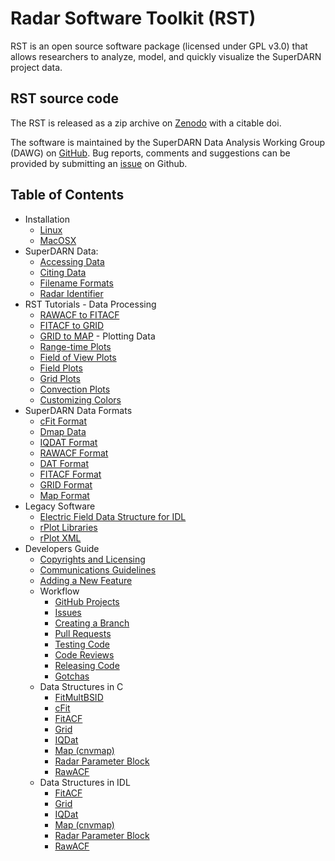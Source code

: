 <!--
(C) copyright 2019 SuperDARN Canada, University of Saskatchewan
author: Marina Schmidt, SuperDARN Canada
-->
# Radar Software Toolkit (RST)

RST is an open source software package (licensed under GPL v3.0) that allows
researchers to analyze, model, and quickly visualize the SuperDARN project data.

## RST source code 

The RST is released as a zip archive on [Zenodo](https://doi.org/10.5281/zenodo.801458) with a citable doi. 

The software is maintained by the SuperDARN Data Analysis Working Group (DAWG)
on [GitHub](https://github.com/SuperDARN/rst). Bug reports, comments and
suggestions can be provided by submitting an
[issue](https://github.com/SuperDARN/rst/issues) on Github.

## Table of Contents 
  - Installation
	* [Linux](user_guide/linux_install.md)
	* [MacOSX](user_guide/mac_install.md)
  - SuperDARN Data:
    * [Accessing Data](user_guide/data.md)
    * [Citing Data](user_guide/citing.md)
    * [Filename Formats](references/general/filename.md)
    * [Radar Identifier](references/general/radar_id.md)
  -  RST Tutorials 
    - Data Processing
        * [RAWACF to FITACF](user_guide/make_fit.md)
        * [FITACF to GRID](user_guide/make_grid.md)
        * [GRID to MAP](user_guide/map_grid.md)
    - Plotting Data
        * [Range-time Plots](user_guide/time_plot.md)
        * [Field of View Plots](user_guide/fov_plot.md)
        * [Field Plots](user_guide/field_plot.md)
        * [Grid Plots](user_guide/grid_plot.md)
        * [Convection Plots](user_guide/map_plot.md)
        * [Customizing Colors](user_guide/colors.md)
  - SuperDARN Data Formats
    * [cFit Format](references/general/cfit.md)
    * [Dmap Data](references/general/dmap_data.md)
    * [IQDAT Format](references/general/iqdat.md)
    * [RAWACF Format](references/general/rawacf.md)
    * [DAT Format](references/general/dat.md)
    * [FITACF Format](references/general/fitacf.md)
    * [GRID Format](references/general/grid.md)
    * [Map Format](references/general/map.md)
  - Legacy Software
    * [Electric Field Data Structure for IDL](legacy_software/efield_struct_idl.md)
    * [rPlot Libraries](legacy_software/rPlot_lib.md)
    * [rPlot XML](legacy_software/rPlot_XML.md)
  - Developers Guide
    * [Copyrights and Licensing](dev/copyright_license.md) 
    * [Communications Guidelines](dev/communication.md)
    * [Adding a New Feature](dev/feature.md)
    - Workflow
        * [GitHub Projects](dev/projects.md)
        * [Issues](dev/issues.md)
        * [Creating a Branch](dev/branching.md)
        * [Pull Requests](dev/pull_request.md)
        * [Testing Code](dev/testing.md)
        * [Code Reviews](dev/code_reviews.md)
        * [Releasing Code](dev/releases.md)
        * [Gotchas](dev/gotchas.md)
    - Data Structures in C
        * [FitMultBSID](dev/fitmultbsid_struct_c.md)
        * [cFit](dev/cfit_struct_c.md)
        * [FitACF](dev/fitacf_struct_c.md)
        * [Grid](dev/grid_struct_c.md)
        * [IQDat](dev/iqdat_struct_c.md)
        * [Map (cnvmap)](dev/cnvmap_struct_c.md)
        * [Radar Parameter Block](dev/radar_parameter_c.md)
        * [RawACF](dev/rawacf_struct_c.md)
    - Data Structures in IDL
        * [FitACF](dev/fitacf_struct_idl.md)
        * [Grid](dev/grid_struct_idl.md)
        * [IQDat](dev/iqdat_struct_idl.md)
        * [Map (cnvmap)](dev/cnvmap_struct_idl.md)
        * [Radar Parameter Block](dev/radar_parameter_idl.md)
        * [RawACF](dev/rawacf_struct_idl.md)

